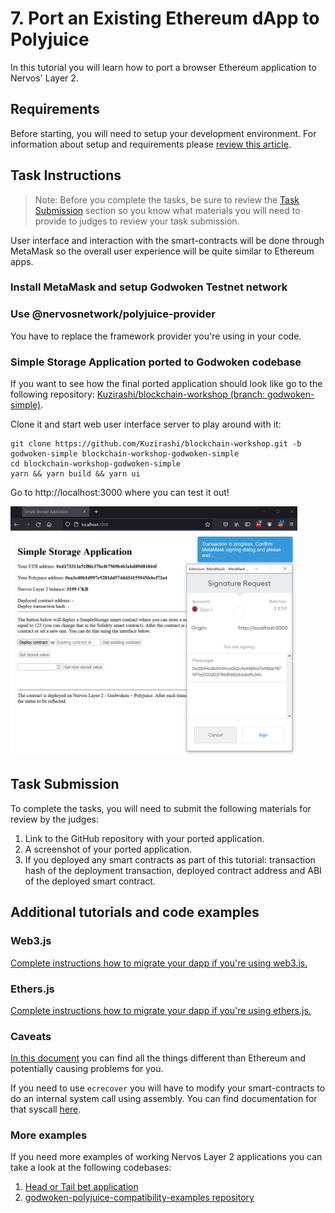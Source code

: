 # 7. Port an Existing Ethereum dApp to Polyjuice

In this tutorial you will learn how to port a browser Ethereum application to Nervos' Layer 2. 

## Requirements

Before starting, you will need to setup your development environment. For information about setup and requirements please [review this article](../tasks-setup-and-requirements/tasks-setup-and-requirements.md).


## Task Instructions

> Note: Before you complete the tasks, be sure to review the [Task Submission](#task-submission) section so you know what materials you will need to provide to judges to review your task submission.

User interface and interaction with the smart-contracts will be done through MetaMask so the overall user experience will be quite similar to Ethereum apps.

### Install MetaMask and setup Godwoken Testnet network

### Use @nervosnetwork/polyjuice-provider

You have to replace the framework provider you're using in your code.

### Simple Storage Application ported to Godwoken codebase

If you want to see how the final ported application should look like go to the following repository: [Kuzirashi/blockchain-workshop (branch: godwoken-simple)](https://github.com/Kuzirashi/blockchain-workshop/tree/godwoken-simple).

Clone it and start web user interface server to play around with it:
```
git clone https://github.com/Kuzirashi/blockchain-workshop.git -b godwoken-simple blockchain-workshop-godwoken-simple
cd blockchain-workshop-godwoken-simple
yarn && yarn build && yarn ui
```

Go to http://localhost:3000 where you can test it out!

<img src="../images/ported-confirm-deploy-sign.png" height="400" />

## Task Submission

To complete the tasks, you will need to submit the following materials for review by the judges:

1. Link to the GitHub repository with your ported application.
2. A screenshot of your ported application.
3. If you deployed any smart contracts as part of this tutorial: transaction hash of the deployment transaction, deployed contract address and ABI of the deployed smart contract.

## Additional tutorials and code examples

### Web3.js

[Complete instructions how to migrate your dapp if you're using web3.js.](https://github.com/nervosnetwork/polyjuice-provider/blob/main/packages/ethers/README.md)

### Ethers.js

[Complete instructions how to migrate your dapp if you're using ethers.js.](https://github.com/nervosnetwork/polyjuice-provider/blob/main/packages/web3/README.md)

### Caveats

[In this document](https://github.com/nervosnetwork/godwoken-polyjuice/blob/main/docs/EVM-compatible.md) you can find all the things different than Ethereum and potentially causing problems for you.

If you need to use `ecrecover` you will have to modify your smart-contracts to do an internal system call using assembly. You can find documentation for that syscall [here](https://github.com/nervosnetwork/godwoken-polyjuice/blob/main/docs/Addition-Features.md).

### More examples

If you need more examples of working Nervos Layer 2 applications you can take a look at the following codebases:

1. [Head or Tail bet application](https://github.com/Kuzirashi/blockchain-workshop/tree/godwoken)
2. [godwoken-polyjuice-compatibility-examples repository](https://github.com/RetricSu/godwoken-polyjuice-compatibility-examples)